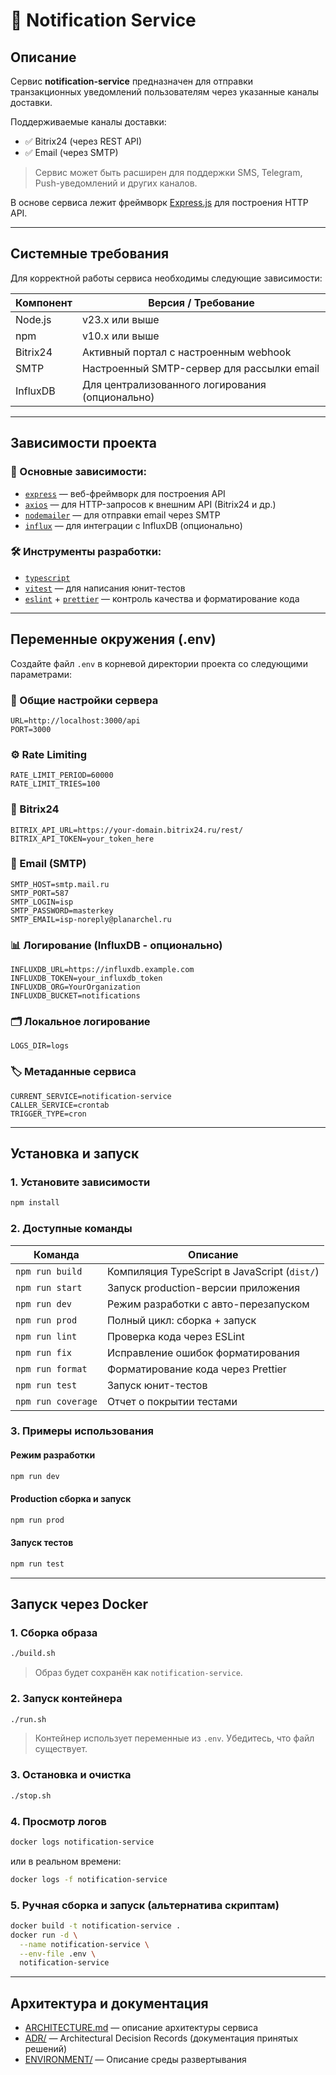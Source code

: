 # 📨 Notification Service

## Описание

Сервис **notification-service** предназначен для отправки транзакционных уведомлений пользователям через указанные каналы доставки.

Поддерживаемые каналы доставки:

- ✅ Bitrix24 (через REST API)
- ✅ Email (через SMTP)

> Сервис может быть расширен для поддержки SMS, Telegram, Push-уведомлений и других каналов.

В основе сервиса лежит фреймворк [Express.js](https://expressjs.com/) для построения HTTP API.

---

## Системные требования

Для корректной работы сервиса необходимы следующие зависимости:

| Компонент | Версия / Требование                             |
| --------- | ----------------------------------------------- |
| Node.js   | v23.x или выше                                  |
| npm       | v10.x или выше                                  |
| Bitrix24  | Активный портал с настроенным webhook           |
| SMTP      | Настроенный SMTP-сервер для рассылки email      |
| InfluxDB  | Для централизованного логирования (опционально) |

---

## Зависимости проекта

### 🔧 Основные зависимости:

- [`express`](https://expressjs.com/) — веб-фреймворк для построения API
- [`axios`](https://axios-http.com/) — для HTTP-запросов к внешним API (Bitrix24 и др.)
- [`nodemailer`](https://nodemailer.com/) — для отправки email через SMTP
- [`influx`](https://www.npmjs.com/package/influx) — для интеграции с InfluxDB (опционально)

### 🛠️ Инструменты разработки:

- [`typescript`](https://www.typescriptlang.org/)
- [`vitest`](https://vitest.dev/) — для написания юнит-тестов
- [`eslint`](https://eslint.org/) + [`prettier`](https://prettier.io/) — контроль качества и форматирование кода

---

## Переменные окружения (.env)

Создайте файл `.env` в корневой директории проекта со следующими параметрами:

### 🔧 Общие настройки сервера

```env
URL=http://localhost:3000/api
PORT=3000
```

### ⚙️ Rate Limiting

```env
RATE_LIMIT_PERIOD=60000
RATE_LIMIT_TRIES=100
```

### 📡 Bitrix24

```env
BITRIX_API_URL=https://your-domain.bitrix24.ru/rest/
BITRIX_API_TOKEN=your_token_here
```

### 📧 Email (SMTP)

```env
SMTP_HOST=smtp.mail.ru
SMTP_PORT=587
SMTP_LOGIN=isp
SMTP_PASSWORD=masterkey
SMTP_EMAIL=isp-noreply@planarchel.ru
```

### 📊 Логирование (InfluxDB - опционально)

```env
INFLUXDB_URL=https://influxdb.example.com
INFLUXDB_TOKEN=your_influxdb_token
INFLUXDB_ORG=YourOrganization
INFLUXDB_BUCKET=notifications
```

### 🗂️ Локальное логирование

```env
LOGS_DIR=logs
```

### 🏷️ Метаданные сервиса

```env
CURRENT_SERVICE=notification-service
CALLER_SERVICE=crontab
TRIGGER_TYPE=cron
```

---

## Установка и запуск

### 1. Установите зависимости

```bash
npm install
```

### 2. Доступные команды

| Команда            | Описание                                     |
| ------------------ | -------------------------------------------- |
| `npm run build`    | Компиляция TypeScript в JavaScript (`dist/`) |
| `npm run start`    | Запуск production-версии приложения          |
| `npm run dev`      | Режим разработки с авто-перезапуском         |
| `npm run prod`     | Полный цикл: сборка + запуск                 |
| `npm run lint`     | Проверка кода через ESLint                   |
| `npm run fix`      | Исправление ошибок форматирования            |
| `npm run format`   | Форматирование кода через Prettier           |
| `npm run test`     | Запуск юнит-тестов                           |
| `npm run coverage` | Отчет о покрытии тестами                     |

### 3. Примеры использования

#### Режим разработки

```bash
npm run dev
```

#### Production сборка и запуск

```bash
npm run prod
```

#### Запуск тестов

```bash
npm run test
```

---

## Запуск через Docker

### 1. Сборка образа

```bash
./build.sh
```

> Образ будет сохранён как `notification-service`.

### 2. Запуск контейнера

```bash
./run.sh
```

> Контейнер использует переменные из `.env`. Убедитесь, что файл существует.

### 3. Остановка и очистка

```bash
./stop.sh
```

### 4. Просмотр логов

```bash
docker logs notification-service
```

или в реальном времени:

```bash
docker logs -f notification-service
```

### 5. Ручная сборка и запуск (альтернатива скриптам)

```bash
docker build -t notification-service .
docker run -d \
  --name notification-service \
  --env-file .env \
  notification-service
```

---

## Архитектура и документация

- [ARCHITECTURE.md](./docs/architecture/architecture.md) — описание архитектуры сервиса
- [ADR/](./docs/adr/) — Architectural Decision Records (документация принятых решений)
- [ENVIRONMENT/](./docs/environment.md) — Описание среды развертывания
